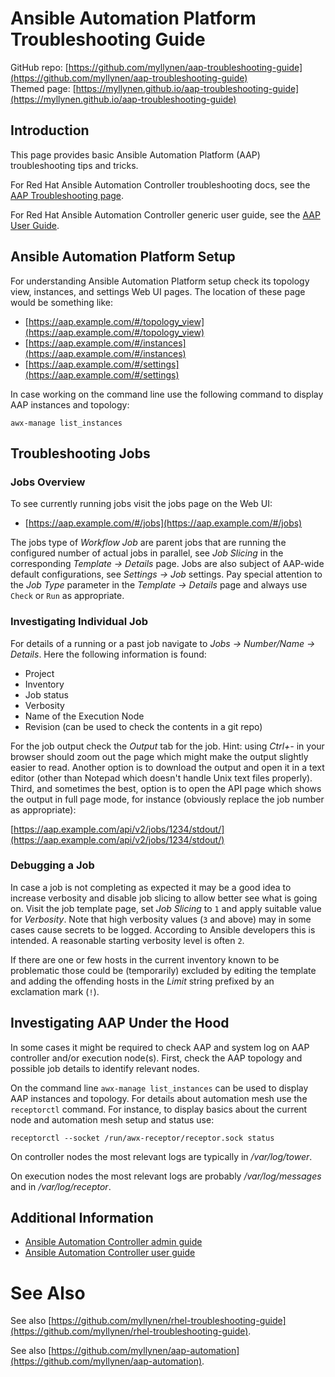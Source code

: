---
---
# Ansible Automation Platform Troubleshooting Guide

GitHub repo: [https://github.com/myllynen/aap-troubleshooting-guide](https://github.com/myllynen/aap-troubleshooting-guide)  
Themed page: [https://myllynen.github.io/aap-troubleshooting-guide](https://myllynen.github.io/aap-troubleshooting-guide)

## Introduction

This page provides basic Ansible Automation Platform (AAP)
troubleshooting tips and tricks.

For Red Hat Ansible Automation Controller troubleshooting docs, see the
[AAP Troubleshooting page](https://docs.ansible.com/automation-controller/latest/html/administration/troubleshooting.html).

For Red Hat Ansible Automation Controller generic user guide, see the
[AAP User Guide](https://docs.ansible.com/automation-controller/latest/html/userguide/index.html).

## Ansible Automation Platform Setup

For understanding Ansible Automation Platform setup check its topology
view, instances, and settings Web UI pages. The location of these page
would be something like:

* [https://aap.example.com/#/topology_view](https://aap.example.com/#/topology_view)
* [https://aap.example.com/#/instances](https://aap.example.com/#/instances)
* [https://aap.example.com/#/settings](https://aap.example.com/#/settings)

In case working on the command line use the following command to
display AAP instances and topology:

```
awx-manage list_instances
```

## Troubleshooting Jobs

### Jobs Overview

To see currently running jobs visit the jobs page on the Web UI:

* [https://aap.example.com/#/jobs](https://aap.example.com/#/jobs)

The jobs type of _Workflow Job_ are parent jobs that are running the
configured number of actual jobs in parallel, see _Job Slicing_ in the
corresponding _Template → Details_ page. Jobs are also subject of
AAP-wide default configurations, see _Settings → Job_ settings. Pay
special attention to the _Job Type_ parameter in the _Template →
Details_ page and always use `Check` or `Run` as appropriate.

### Investigating Individual Job

For details of a running or a past job navigate to _Jobs → Number/Name
→ Details_. Here the following information is found:

* Project
* Inventory
* Job status
* Verbosity
* Name of the Execution Node
* Revision (can be used to check the contents in a git repo)

For the job output check the _Output_ tab for the job. Hint: using
_Ctrl+-_ in your browser should zoom out the page which might make the
output slightly easier to read. Another option is to download the
output and open it in a text editor (other than Notepad which doesn't
handle Unix text files properly). Third, and sometimes the best, option
is to open the API page which shows the output in full page mode, for
instance (obviously replace the job number as appropriate):

[https://aap.example.com/api/v2/jobs/1234/stdout/](https://aap.example.com/api/v2/jobs/1234/stdout/)

### Debugging a Job

In case a job is not completing as expected it may be a good idea to
increase verbosity and disable job slicing to allow better see what is
going on. Visit the job template page, set _Job Slicing_ to `1` and
apply suitable value for _Verbosity_. Note that high verbosity values
(`3` and above) may in some cases cause secrets to be logged. According
to Ansible developers this is intended. A reasonable starting verbosity
level is often `2`.

If there are one or few hosts in the current inventory known to be
problematic those could be (temporarily) excluded by editing the
template and adding the offending hosts in the _Limit_ string prefixed
by an exclamation mark (`!`).

## Investigating AAP Under the Hood

In some cases it might be required to check AAP and system log on AAP
controller and/or execution node(s). First, check the AAP topology and
possible job details to identify relevant nodes.

On the command line `awx-manage list_instances` can be used to display
AAP instances and topology. For details about automation mesh use the
`receptorctl` command. For instance, to display basics about the
current node and automation mesh setup and status use:

```
receptorctl --socket /run/awx-receptor/receptor.sock status
```

On controller nodes the most relevant logs are typically in
_/var/log/tower_.

On execution nodes the most relevant logs are probably
_/var/log/messages_ and in _/var/log/receptor_.

## Additional Information

* [Ansible Automation Controller admin guide](https://docs.ansible.com/automation-controller/latest/html/administration/index.html)
* [Ansible Automation Controller user guide](https://docs.ansible.com/automation-controller/latest/html/userguide/index.html)

# See Also

See also
[https://github.com/myllynen/rhel-troubleshooting-guide](https://github.com/myllynen/rhel-troubleshooting-guide).

See also
[https://github.com/myllynen/aap-automation](https://github.com/myllynen/aap-automation).
